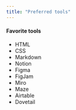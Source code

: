 ```yaml
---
title: "Preferred tools"
---
```

<div class="tags">

#### Favorite tools

- HTML
- CSS
- Markdown
- Notion
- Figma
- FigJam
- Miro
- Maze
- Airtable
- Dovetail

</div>